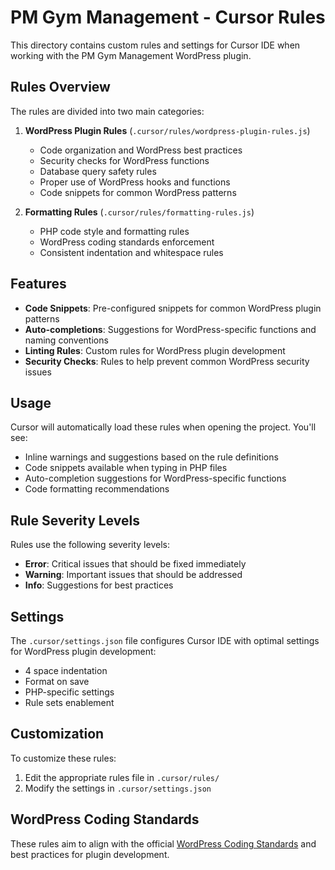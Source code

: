 # PM Gym Management - Cursor Rules

This directory contains custom rules and settings for Cursor IDE when working with the PM Gym Management WordPress plugin.

## Rules Overview

The rules are divided into two main categories:

1. **WordPress Plugin Rules** (`.cursor/rules/wordpress-plugin-rules.js`)

   - Code organization and WordPress best practices
   - Security checks for WordPress functions
   - Database query safety rules
   - Proper use of WordPress hooks and functions
   - Code snippets for common WordPress patterns

2. **Formatting Rules** (`.cursor/rules/formatting-rules.js`)
   - PHP code style and formatting rules
   - WordPress coding standards enforcement
   - Consistent indentation and whitespace rules

## Features

- **Code Snippets**: Pre-configured snippets for common WordPress plugin patterns
- **Auto-completions**: Suggestions for WordPress-specific functions and naming conventions
- **Linting Rules**: Custom rules for WordPress plugin development
- **Security Checks**: Rules to help prevent common WordPress security issues

## Usage

Cursor will automatically load these rules when opening the project. You'll see:

- Inline warnings and suggestions based on the rule definitions
- Code snippets available when typing in PHP files
- Auto-completion suggestions for WordPress-specific functions
- Code formatting recommendations

## Rule Severity Levels

Rules use the following severity levels:

- **Error**: Critical issues that should be fixed immediately
- **Warning**: Important issues that should be addressed
- **Info**: Suggestions for best practices

## Settings

The `.cursor/settings.json` file configures Cursor IDE with optimal settings for WordPress plugin development:

- 4 space indentation
- Format on save
- PHP-specific settings
- Rule sets enablement

## Customization

To customize these rules:

1. Edit the appropriate rules file in `.cursor/rules/`
2. Modify the settings in `.cursor/settings.json`

## WordPress Coding Standards

These rules aim to align with the official [WordPress Coding Standards](https://developer.wordpress.org/coding-standards/wordpress-coding-standards/) and best practices for plugin development.
